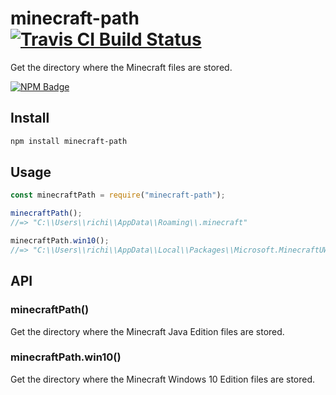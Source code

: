 # minecraft-path [![Travis CI Build Status](https://img.shields.io/travis/com/Richienb/minecraft-path/master.svg?style=for-the-badge)](https://travis-ci.com/Richienb/minecraft-path)

Get the directory where the Minecraft files are stored.

[![NPM Badge](https://nodei.co/npm/minecraft-path.png)](https://npmjs.com/package/minecraft-path)

## Install

```sh
npm install minecraft-path
```

## Usage

```js
const minecraftPath = require("minecraft-path");

minecraftPath();
//=> "C:\\Users\\richi\\AppData\\Roaming\\.minecraft"

minecraftPath.win10();
//=> "C:\\Users\\richi\\AppData\\Local\\Packages\\Microsoft.MinecraftUWP_8wekyb3d8bbwe\\LocalState\\games\\com.mojang"
```

## API

### minecraftPath()

Get the directory where the Minecraft Java Edition files are stored.

### minecraftPath.win10()

Get the directory where the Minecraft Windows 10 Edition files are stored.
